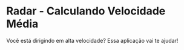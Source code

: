 # Radar - Calculando Velocidade Média
 Você está dirigindo em alta velocidade? Essa aplicação vai te ajudar!
